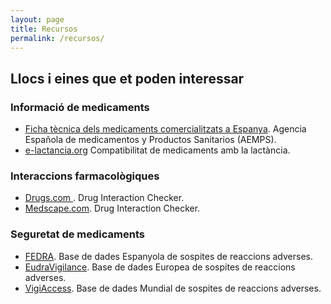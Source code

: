 ```yaml
---
layout: page
title: Recursos
permalink: /recursos/
---
```

## Llocs i eines que et poden interessar

### Informació de medicaments
- <a href="https://cima.aemps.es/cima/publico/buscadoravanzado.html" target="_blank">Ficha tècnica dels medicaments comercialitzats a Espanya</a>. Agencia Española de medicamentos y Productos Sanitarios (AEMPS).
- <a href="https://cima.aemps.es/cima/publico/buscadoravanzado.html" target="_blank">e-lactancia.org</a> Compatibilitat de medicaments amb la lactància. 

### Interaccions farmacològiques

- <a href="https://www.drugs.com/drug_interactions.html" target="_blank">Drugs.com </a>. Drug Interaction Checker.
- <a href="https://reference.medscape.com/drug-interactionchecker" target="_blank">Medscape.com</a>. Drug Interaction Checker.

### Seguretat de medicaments
- <a href="https://www.aemps.gob.es/medicamentos-de-uso-humano/farmacovigilancia-de-medicamentos-de-uso-humano/informacion-de-sospechas-de-reacciones-adversas-a-medicamentos-de-uso-humano/informacion/" target="_blank">FEDRA</a>. Base de dades Espanyola de sospites de reaccions adverses.
- <a href="https://www.adrreports.eu/es/disclaimer.html" target="_blank">EudraVigilance</a>. Base de dades Europea  de sospites de reaccions adverses.
- <a href="https://www.vigiaccess.org/" target="_blank">VigiAccess</a>. Base de dades Mundial  de sospites de reaccions adverses.